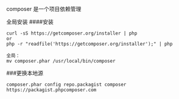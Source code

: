 composer 是一个项目依赖管理

全局安装
####安装
```
curl -sS https://getcomposer.org/installer | php
or 
php -r "readfile('https://getcomposer.org/installer');" | php

全局：
mv composer.phar /usr/local/bin/composer
```

###更换本地源
```
composer.phar config repo.packagist composer https://packagist.phpcomposer.com
```